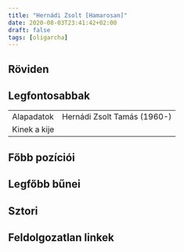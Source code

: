 ```yaml
---
title: "Hernádi Zsolt [Hamarosan]"
date: 2020-08-03T23:41:42+02:00
draft: false
tags: [oligarcha]
---
```


## Röviden

## Legfontosabbak

|                           |                                                                    |
| :---                      | :----                                                              |
| Alapadatok                | Hernádi Zsolt Tamás (1960-)                                        |
| Kinek a kije              |                                                                    |

## Főbb pozíciói


## Legfőbb bűnei

## Sztori

## Feldolgozatlan linkek
